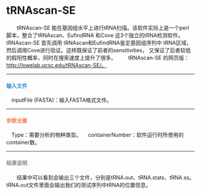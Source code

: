# tRNAscan-SE
　　tRNAscan-SE 能在基因组水平上进行tRNA扫描。该软件实际上是一个perl 脚本，整合了tRNAscan、EufindRNA 和Cove 这3个独立的tRNA检测软件。tRNAscan-SE 首先调用 tRNAscan和EufindRNA鉴定基因组序列中 tRNA区域，然后调用Cove进行验证。这样既保证了前者的sensitivities， 又保证了后者较低的假阳性概率，同时在搜索速度上提升了很多。
　　tRNAscan-SE 的网页版：http://lowelab.ucsc.edu/tRNAscan-SE/。

***
#### **<i class="fa fa-dot-circle-o" aria-hidden="true" style="color:#3090C7"></i><span style="color:#3090C7"> 输入文件**
　inputFile (FASTA)：输入FASTA格式文件。

***
#### **<i class="fa fa-cog" aria-hidden="true" style="color:#F88158"></i> <span style="color:#F88158">参数设置**
　Type：需要分析的物种类型。
　containerNumber：软件运行时所使用的container数。

***
#### **<i class="fa fa-file-text" aria-hidden="true" style="color:#848b79"></i><span style="color:#848b79"> 结果说明**
<div style="text-align:center"><img data-src="1.png" width="500px" ></img>
</div>
　　结果中可以看到会输出三个文件，分别是tRNA.out、tRNA.stats、tRNA.ss。tRNA.out文件里面会输出我们的测试序列中tRNA的位置信息。
  
  
